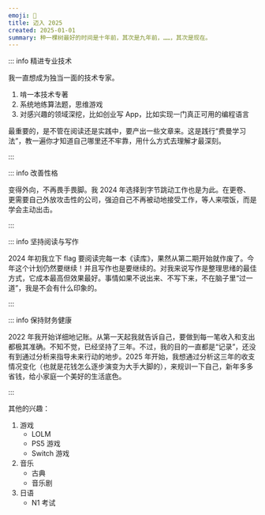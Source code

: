 ```yaml
---
emoji: 🥳
title: 迈入 2025
created: 2025-01-01
summary: 种一棵树最好的时间是十年前，其次是九年前，……，其次是现在。
---
```


::: info 精进专业技术

我一直想成为独当一面的技术专家。

1. 啃一本技术专著
2. 系统地练算法题，思维游戏
3. 对感兴趣的领域深挖，比如创业写 App，比如实现一门真正可用的编程语言

最重要的，是不管在阅读还是实践中，要产出一些文章来。这是践行“费曼学习法”，教一遍你才知道自己哪里还不牢靠，用什么方式去理解才最深刻。

:::

::: info 改善性格

变得外向，不再畏手畏脚。我 2024 年选择到字节跳动工作也是为此。在更卷、更需要自己外放攻击性的公司，强迫自己不再被动地接受工作，等人来喂饭，而是学会主动出击。

:::

::: info 坚持阅读与写作

2024 年初我立下 flag 要阅读完每一本《读库》，果然从第二期开始就作废了。今年这个计划仍然要继续！并且写作也是要继续的。对我来说写作是整理思绪的最佳方式，它成本最高但效果最好。事情如果不说出来、不写下来，不在脑子里“过一道”，我是不会有什么印象的。

:::

::: info 保持财务健康

2022 年我开始详细地记账。从第一天起我就告诉自己，要做到每一笔收入和支出都极其准确。不知不觉，已经坚持了三年。不过，我的目的一直都是“记录”，还没有到通过分析来指导未来行动的地步。2025 年开始，我想通过分析这三年的收支情况变化（也就是花钱怎么逐步演变为大手大脚的），来规训一下自己，新年多多省钱，给小家庭一个美好的生活底色。

:::

其他的兴趣：

1. 游戏
    - LOLM
    - PS5 游戏
    - Switch 游戏
2. 音乐
    - 古典
    - 音乐剧
3. 日语
    - N1 考试
